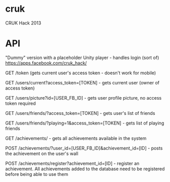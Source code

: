 cruk
====

CRUK Hack 2013

API
===
"Dummy" version with a placeholder Unity player - handles login (sort of)
https://apps.facebook.com/cruk_hack/

GET /token (gets current user's access token - doesn't work for mobile)

GET /users/current?access_token=[TOKEN] - gets current user (owner of access token)

GET /users/picture?id=[USER_FB_ID] - gets user profile picture, no access token required

GET /users/friends/?access_token=[TOKEN] - gets user's list of friends

GET /users/friends/?playing=1&access_token=[TOKEN] - gets list of playing friends

GET /achievements/ - gets all achievements available in the system

POST /achievements/?user_id=[USER_FB_ID]&achievement_id=[ID] - posts the achievement on the user's wall

POST /achievements/register?achievement_id=[ID] - register an achievement. All achievements added to the database need to be registered before being able to use them
